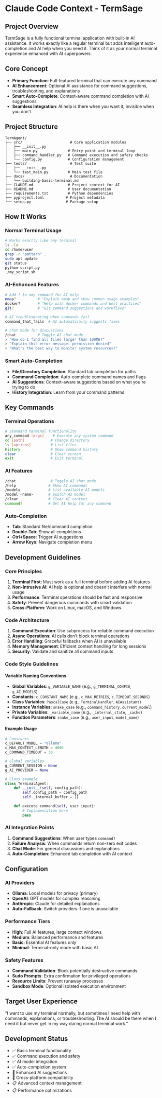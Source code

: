 # Claude Code Context - TermSage

## Project Overview
TermSage is a fully functional terminal application with built-in AI assistance. It works exactly like a regular terminal but adds intelligent auto-completion and AI help when you need it. Think of it as your normal terminal experience enhanced with AI superpowers.

## Core Concept
- **Primary Function**: Full-featured terminal that can execute any command
- **AI Enhancement**: Optional AI assistance for command suggestions, troubleshooting, and explanations
- **Smart Auto-Complete**: Context-aware command completion with AI suggestions
- **Seamless Integration**: AI help is there when you want it, invisible when you don't

## Project Structure
```
TermAgent/
├── src/                      # Core application modules
│   ├── __init__.py
│   ├── main.py              # Entry point and terminal loop
│   ├── command_handler.py   # Command execution and safety checks
│   └── config.py            # Configuration management
├── tests/                    # Test suite
│   ├── __init__.py
│   └── test_main.py         # Main test file
├── docs/                     # Documentation
│   └── building-basic-terminal.md
├── CLAUDE.md                # Project context for AI
├── README.md                # User documentation
├── requirements.txt         # Python dependencies
├── pyproject.toml          # Project metadata
└── setup.py                # Package setup
```

## How It Works

### Normal Terminal Usage
```bash
# Works exactly like any terminal
ls -la
cd /home/user
grep -r "pattern" .
sudo apt update
git status
python script.py
./my_script.sh
```

### AI-Enhanced Features
```bash
# Add ? to any command for AI help
nmap?          # "Explain nmap and show common usage examples"
docker?        # "Help with docker commands and best practices"
git?           # "Git command suggestions and workflows"

# AI troubleshooting when commands fail
command_that_fails  # AI automatically suggests fixes

# Chat mode for discussions
/chat          # Toggle AI chat mode
> "How do I find all files larger than 100MB?"
> "Explain this error message: permission denied"
> "What's the best way to monitor system resources?"
```

### Smart Auto-Completion
- **File/Directory Completion**: Standard tab completion for paths
- **Command Completion**: Auto-complete command names and flags
- **AI Suggestions**: Context-aware suggestions based on what you're trying to do
- **History Integration**: Learn from your command patterns

## Key Commands

### Terminal Operations
```bash
# Standard terminal functionality
any_command [args]    # Execute any system command
cd [path]            # Change directory
ls [options]         # List files
history              # Show command history
clear                # Clear screen
exit                 # Exit terminal
```

### AI Features
```bash
/chat                # Toggle AI chat mode
/help               # Show AI commands
/models             # List available AI models
/model <name>       # Switch AI model
/clear              # Clear AI context
command?            # Get AI help for any command
```

### Auto-Completion
- **Tab**: Standard file/command completion
- **Double-Tab**: Show all completions
- **Ctrl+Space**: Trigger AI suggestions
- **Arrow Keys**: Navigate completion menu

## Development Guidelines

### Core Principles
1. **Terminal First**: Must work as a full terminal before adding AI features
2. **Non-Intrusive AI**: AI help is optional and doesn't interfere with normal usage
3. **Performance**: Terminal operations should be fast and responsive
4. **Safety**: Prevent dangerous commands with smart validation
5. **Cross-Platform**: Work on Linux, macOS, and Windows

### Code Architecture
1. **Command Execution**: Use subprocess for reliable command execution
2. **Async Operations**: AI calls don't block terminal operations
3. **Error Handling**: Graceful fallbacks when AI is unavailable
4. **Memory Management**: Efficient context handling for long sessions
5. **Security**: Validate and sanitize all command inputs

### Code Style Guidelines

#### Variable Naming Conventions
- **Global Variables**: `g_VARIABLE_NAME` (e.g., `g_TERMINAL_CONFIG`, `g_AI_MODELS`)
- **Constants**: `c_CONSTANT_NAME` (e.g., `c_MAX_RETRIES`, `c_TIMEOUT_SECONDS`)
- **Class Variables**: `PascalCase` (e.g., `TerminalHandler`, `AIAssistant`)
- **Instance Variables**: `snake_case` (e.g., `command_history`, `current_model`)
- **Private Variables**: `_variable_name` (e.g., `_internal_state`, `_cache`)
- **Function Parameters**: `snake_case` (e.g., `user_input`, `model_name`)

#### Example Usage
```python
# Constants
c_DEFAULT_MODEL = "ollama"
c_MAX_CONTEXT_LENGTH = 4096
c_COMMAND_TIMEOUT = 30

# Global variables
g_CURRENT_SESSION = None
g_AI_PROVIDER = None

# Class example
class TerminalAgent:
    def __init__(self, config_path):
        self.config_path = config_path
        self._internal_buffer = []
        
    def execute_command(self, user_input):
        # Implementation here
        pass
```

### AI Integration Points
1. **Command Suggestions**: When user types `command?`
2. **Failure Analysis**: When commands return non-zero exit codes
3. **Chat Mode**: For general discussions and explanations
4. **Auto-Completion**: Enhanced tab completion with AI context

## Configuration

### AI Providers
- **Ollama**: Local models for privacy (primary)
- **OpenAI**: GPT models for complex reasoning
- **Anthropic**: Claude for detailed explanations
- **Auto-Fallback**: Switch providers if one is unavailable

### Performance Tiers
- **High**: Full AI features, large context windows
- **Medium**: Balanced performance and features
- **Basic**: Essential AI features only
- **Minimal**: Terminal-only mode with basic AI

### Safety Features
- **Command Validation**: Block potentially destructive commands
- **Sudo Prompts**: Extra confirmation for privileged operations
- **Resource Limits**: Prevent runaway processes
- **Sandbox Mode**: Optional isolated execution environment

## Target User Experience
"I want to use my terminal normally, but sometimes I need help with commands, explanations, or troubleshooting. The AI should be there when I need it but never get in my way during normal terminal work."

## Development Status
- ✅ Basic terminal functionality
- ✅ Command execution and safety
- ✅ AI model integration
- ✅ Auto-completion system
- 🔄 Enhanced AI suggestions
- 🔄 Cross-platform compatibility
- 📋 Advanced context management
- 📋 Performance optimizations
